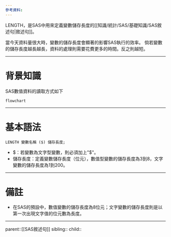 ```yaml
---
參考資料:
---
```

LENGTH，是SAS中用來定義變數儲存長度的[[知識/統計/SAS/基礎知識/SAS敘述句|敘述句]]。

當今天資料量很大時，變數的儲存長度會顯著的影響SAS執行的效率。
倘若變數的儲存長度越長越長，資料的處理則需要花費更多的時間。反之則越短。
- - -
# 背景知識
SAS數值資料的讀取方式如下
```mermaid
flowchart

```
- - -
# 基本語法
```SAS
LENGTH 變數名稱 ($) 儲存長度;
```

- $：若變數為文字型變數，則必須加上"\$"。
- 儲存長度：定義變數儲存長度（位元），數值型變數的儲存長度為3到8，文字變數的儲存長度為1到200。
- - -
# 備註
- 在SAS的預設中，數值變數的儲存長度為8位元；文字變數的儲存長度則是以第一次出現文字值的位元數為長度。
- - -
parent::[[SAS敘述句]]
sibling::
child::